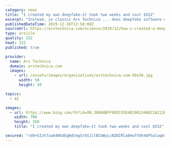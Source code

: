 ```yaml
---
category: news
title: "I created my own deepfake—it took two weeks and cost $552"
excerpt: "Instead, in classic Ars Technica ... does deepfake software work? How hard is it to use—and how good are the results? I thought the best way to answer these questions would be to create a deepfake of my own. My Ars overlords gave me a few days to play around with deepfake software and a $1,000 cloud computing budget. A couple of weeks later ..."
publishedDateTime: 2019-12-16T12:50:00Z
sourceUrl: https://arstechnica.com/science/2019/12/how-i-created-a-deepfake-of-mark-zuckerberg-and-star-treks-data/
type: article
quality: 152
heat: 152
published: true

provider:
  name: Ars Technica
  domain: arstechnica.com
  images:
    - url: /assets/images/organizations/arstechnica.com-50x50.jpg
      width: 50
      height: 50

topics:
  - AI

images:
  - url: https://www.bing.com/th?id=ON.386B4BFF0E0155E481901346DC2A213F
    width: 700
    height: 350
    title: "I created my own deepfake—it took two weeks and cost $552"

secured: "rdO+SIzh7zw64WXdEgNdtmg5rbSJilBCbWyLcNZNIRla8HufVOh4bP5alaqAr2DcJRuJHTW/2A6gwlmuvBcy67y39RbFyFlRtiuj4qO3IXv3cFV79UPEJTUQ9PuLq5SfGxctaM7U8ZV1RMxy0MhSWCP686Q0k6/4OaqRphdFWTsmhdrnvTxox/g+IbbgKypRj3pdA2y9P0ti3kRPxBd7lxwFpEKHwd8k0swKzMoDdqWZvOpsU4x4R/K8Hv9NOB2QYpTn94FKmhNaqRpcBTUxOw==;k6xSvqDfMOs3a25p7uN/Bw=="
---
```


